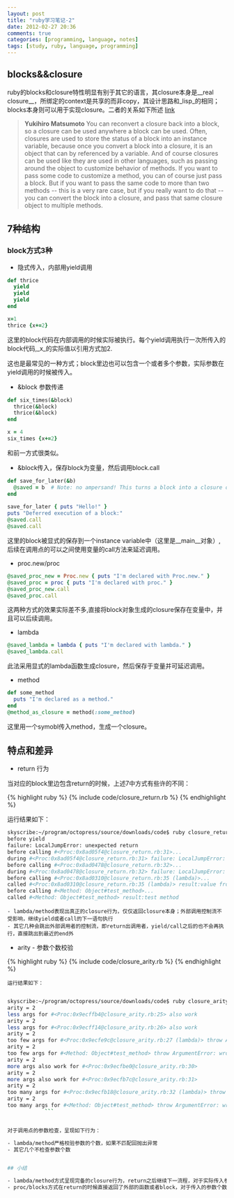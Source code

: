 ```yaml
---
layout: post
title: "ruby学习笔记-2"
date: 2012-02-27 20:36
comments: true
categories: [programming, language, notes]
tags: [study, ruby, language, programming]
---
```


## blocks&&closure
ruby的blocks和closure特性明显有别于其它的语言，其closure本身是__real closure__，所绑定的context是共享的而非copy，其设计思路和_lisp_的相同；blocks本身则可以用于实现closure。二者的关系如下所述 [link](http://www.artima.com/intv/closures2.html)

> __Yukihiro Matsumoto__ You can reconvert a closure back into a block, so a closure can be used anywhere a block can be used. Often, closures are used to store the status of a block into an instance variable, because once you convert a block into a closure, it is an object that can by referenced by a variable. And of course closures can be used like they are used in other languages, such as passing around the object to customize behavior of methods. If you want to pass some code to customize a method, you can of course just pass a block. But if you want to pass the same code to more than two methods -- this is a very rare case, but if you really want to do that -- you can convert the block into a closure, and pass that same closure object to multiple methods.

<!--more-->

## 7种结构

### block方式3种

- 隐式传入，内部用yield调用

```ruby
def thrice
  yield
  yield
  yield
end

x=1
thrice {x+=2}
```

这里的block代码在内部调用的时候实际被执行。每个yield调用执行一次所传入的block代码,_x_的实际值以引用方式加2.

这也是最常见的一种方式；block里边也可以包含一个或者多个参数，实际参数在yield调用的时候被传入。

- &block 参数传递

```ruby
def six_times(&block)
  thrice(&block)
  thrice(&block)
end

x = 4
six_times {x+=2}
```

和前一方式很类似。

- &block传入，保存block为变量，然后调用block.call

```ruby
def save_for_later(&b)
  @saved = b  # Note: no ampersand! This turns a block into a closure of sorts.
end
   
save_for_later { puts "Hello!" }
puts "Deferred execution of a block:"
@saved.call
@saved.call
```

  这里的block被显式的保存到一个instance variable中（这里是__main__对象）, 后续在调用点的可以之间使用变量的call方法来延迟调用。

- proc.new/proc

```ruby
@saved_proc_new = Proc.new { puts "I'm declared with Proc.new." }
@saved_proc = proc { puts "I'm declared with proc." }
@saved_proc_new.call
@saved_proc.call
```

这两种方式的效果实际差不多,直接将block对象生成的closure保存在变量中，并且可以后续调用。

- lambda

```ruby
@saved_lambda = lambda { puts "I'm declared with lambda." }
@saved_lambda.call
```

此法采用显式的lambda函数生成closure，然后保存于变量并可延迟调用。

- method

```ruby
def some_method
  puts "I'm declared as a method."
end
@method_as_closure = method(:some_method)
```

这里用一个symobl传入method，生成一个closure。

## 特点和差异

- return 行为

当对应的block里边包含return的时候，上述7中方式有些许的不同：

{% highlight ruby %}
    {% include code/closure_return.rb %}
{% endhighlight %}

运行结果如下：

```bash
skyscribe:~/program/octopress/source/downloads/code$ ruby closure_return.rb 
before yield
failure: LocalJumpError: unexpected return
before calling #<Proc:0x8ad05f4@closure_return.rb:31>...
during #<Proc:0x8ad05f4@closure_return.rb:31> failure: LocalJumpError: unexpected return
before calling #<Proc:0x8ad0478@closure_return.rb:32>...
during #<Proc:0x8ad0478@closure_return.rb:32> failure: LocalJumpError: unexpected return
before calling #<Proc:0x8ad0310@closure_return.rb:35 (lambda)>...
called #<Proc:0x8ad0310@closure_return.rb:35 (lambda)> result:value from proc
before calling #<Method: Object#test_method>...
called #<Method: Object#test_method> result:test method
```

        
    - lambda/method表现出真正的closure行为，仅仅返回closure本身；外部调用控制流不受影响，继续yield或者call的下一语句执行
    - 其它几种会跳出外部调用者的控制流，即return出调用者，yield/call之后的也不会再执行，直接跳出到最近的end外


- arity - 参数个数校验

{% highlight ruby %}
    {% include code/closure_arity.rb %}
{% endhighlight %}


    运行结果如下：

```bash

skyscribe:~/program/octopress/source/downloads/code$ ruby closure_arity.rb 
arity = 2
less args for #<Proc:0x9ecffb4@closure_arity.rb:25> also work
arity = 2
less args for #<Proc:0x9ecff14@closure_arity.rb:26> also work
arity = 2
too few args for #<Proc:0x9ecfe9c@closure_arity.rb:27 (lambda)> throw ArgumentError: wrong number of arguments (1 for 2)
arity = 2
too few args for #<Method: Object#test_method> throw ArgumentError: wrong number of arguments (1 for 2)
arity = 2
more args also work for #<Proc:0x9ecfbe0@closure_arity.rb:30>
arity = 2
more args also work for #<Proc:0x9ecfb7c@closure_arity.rb:31>
arity = 2
too many args for #<Proc:0x9ecfb18@closure_arity.rb:32 (lambda)> throw ArgumentError: wrong number of arguments (7 for 2)
arity = 2
too many args for #<Method: Object#test_method> throw ArgumentError: wrong number of arguments (7 for 2)
            ```


对于调用点的参数检查，呈现如下行为：

- lambda/method严格校验参数的个数，如果不匹配回抛出异常
- 其它几个不检查参数个数


## 小结

- lambda/method方式呈现完备的closure行为，return之后继续下一流程，对于实际传入参数个数会在调用点检查
- proc/blocks方式在return的时候直接返回了外部的函数或者block，对于传入的参数个数也没有执行检查。
